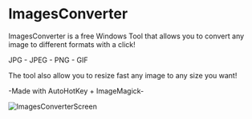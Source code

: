 # ImagesConverter
ImagesConverter is a free Windows Tool that allows you to convert any image to different formats with a click!

JPG - JPEG - PNG - GIF

The tool also allow you to resize fast any image to any size you want!

-Made with AutoHotKey + ImageMagick-

![ImagesConverterScreen](https://user-images.githubusercontent.com/19651044/177638867-25a0c76c-9909-4034-aeec-6f752c17d7a1.PNG)
